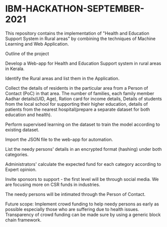 # IBM-HACKATHON-SEPTEMBER-2021

This repository contains the implementation of "Health and Education Support System in Rural areas" by combining the techniques of Machine Learning and Web Application.

Outline of the project

Develop a Web-app for Health and Education Support system in rural areas in Kerala.

Identify the Rural areas and list them in the Application.

Collect the details of residents in the particular area from a Person of Contact (PoC) in that area. The number of families, each family member Aadhar details(UID, Age), Ration card for income details, Details of students from the local school for supporting their higher education, details of patients from the nearest hospital(prepare a separate dataset for both education and health).

Perform supervised learning on the dataset to train the model according to existing dataset.

Import the JSON file to the web-app for automation.

List the needy persons' details in an encrypted format (hashing) under both categories.

Administrators' calculate the expected fund for each category according to Expert opinion.

Invite sponsors to support - the first level will be through social media. We are focusing more on CSR funds in industries.

The needy persons will be intimated through the Person of Contact.

Future scope: Implement crowd funding to help needy persons as early as possible especially those who are suffering due to health issues. Transparency of crowd funding can be made sure by using a generic block chain framework.


 
